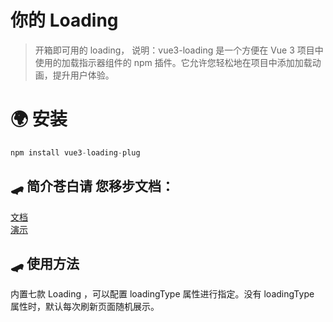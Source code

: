 # 你的 Loading

> 开箱即可用的 loading，
> 说明：vue3-loading 是一个方便在 Vue 3 项目中使用的加载指示器组件的 npm 插件。它允许您轻松地在项目中添加加载动画，提升用户体验。

# 🌍 安装

```javascript
npm install vue3-loading-plug
```

## 🛹 简介苍白请 您移步文档：

[文档](https://zhang-kun8888.gitee.io/vue3-tools-docs/vue3-loading-plug.html)
<br />
[演示](https://zhang-kun8888.gitee.io/vite--ts--vue3---template/#/home)

## 🛹 使用方法

内置七款 Loading ，可以配置 loadingType 属性进行指定。没有 loadingType 属性时，默认每次刷新页面随机展示。
